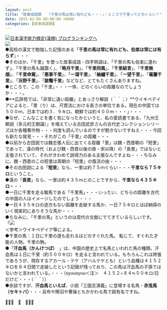 ```yaml
---
layout: post
title: "故事成語類　　「千里の馬は常に有れども・・・」：ところで千里ってどのくらい？"
date: 2015-02-09 00:00:00 +0900
categories: [故事成語類]
---
```


[![](/syuusyuu9701/assets/images/故事成語類-「千里の馬は常に有れども・・・」：ところで千里ってどのくらい？-br_c_3028_1.gif)](http://blog.with2.net/link.php?1659096:3028 "日本漢字能力検定(漢検) ブログランキングへ")[日本漢字能力検定(漢検) ブログランキングへ](http://blog.with2.net/link.php?1659096:3028)  
![](/syuusyuu9701/assets/images/故事成語類-「千里の馬は常に有れども・・・」：ところで千里ってどのくらい？-a1d860a7bae4237daa22e215e103c550.png)  
●高校の漢文で勉強した記憶のある「**千里の馬は常に有れども、伯楽は常には有らず**」・・・  
●そのほか、「千里」を使った故事成語・四字熟語は、「千里の馬も伯楽に逢わず」、「千里の馬も蹴躓く」、「**皓月千里**」、「**千里同風**」、「**千里結言**」、「**千里無烟**」、「**千里命駕**」、「**悪事千里**」、「**一瀉千里**」、「**舳艫千里**」、「**一望千里**」、「**毫釐千里**」、「**沃野千里**」、「**跛鼈千里**」などなど、とてもたくさんありますね。  
●ところで、この「千里」・・・一体、どのくらいの距離なのでしょうか・・・。  
●**広辞苑では、「非常に遠い距離」とあっさり解説（＾＾；）**ウイキペデイアによると、「里（り）は、尺貫法における長さの単位である。現在の中国では５００ｍ、日本では約３．９キロ、朝鮮では約４００ｍ・・・」・・・  
●なぜ、こんなことを書く気になったかというと、私の愛読書である、「九州王朝説（多元的王朝論）」を唱えている古田武彦さんの古代史コレクションシリーズほか各種著作物・・・何度も読んでいるのですが飽きないですねえ・・・今回も新たな発見・・・それがこの「千里」の距離・・・  
●以前から古田説では魏志倭人伝に出てくる距離「里」は魏・西晋朝の「短里」であって、漢の時代（および魏・西晋以後の唐・宋以降）の「長里」ではないと主張されていて、それがきわめて説得力のある主張なんですよね・・・ちなみに、魏・西晋のこの短里は周朝の「短里」の復活の由・・・  
●その古田説による「**短里**」なら、一里は約７５ｍぐらい・・・**千里なら７５キロ**ということ。  
●漢の「**長里**」なら、一里は約４３５ｍとのことですから、**千里なら４３５キロ・**・・  
●一日に千里を走る駿馬である「千里馬」・・・いったい、どちらの距離を古代の中国の人はイメージしたのでしょう・・・  
●一日４３５キロの途方もない距離を走破する馬か、一日７５キロとほぼ納得のいく現実的にありそうな馬か・・・  
●ちなみに、「千里の馬」というのは周代の文献にでてきているらしいです。  
「![](/syuusyuu9701/assets/images/故事成語類-「千里の馬は常に有れども・・・」：ところで千里ってどのくらい？-9bcddaf9a59bc6acc4db970b953acf3d.png)  
＜参考＞ウイキペデイア等による。  
●千里の馬：１日に千里の道も走れるほどのすぐれた馬。 転じて、すぐれた才能の人物。千里の駒。  
●「**汗血馬（かんけつば）**　」は、中国の歴史上で名馬といわれた馬の種類。汗血馬は１日に千里（約５００キロ）を走ると言われている。もちろんこれは誇張であろうが、現存するアカール・テケ（アハルテケとも）という品種は４１５２キロを８４日間で走破したという記録が残っており、この馬は汗血馬の子孫ではないかと言われている。・・・（syuusyuu＜注＞　４１５２÷８４≒５０キロ/日　だけど・・・（＾＾））  
●余談ですが、**汗血馬といえば**、小説「三国志演義」に登場する名馬・**赤兎馬（セキトバ）**・・・呂布や関羽や曹操ともかかわる馬で超有名ですね。  
  
👋👋👋　🐑　👋👋👋